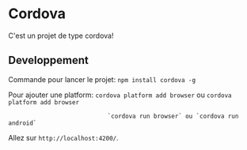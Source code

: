 # Cordova

C'est un projet de type cordova!

## Developpement

Commande pour lancer le projet: `npm install cordova -g`

Pour ajouter une platform:      `cordova platform add browser` ou `cordova platform add browser`

                                `cordova run browser` ou `cordova run android`

 

Allez sur `http://localhost:4200/`.


